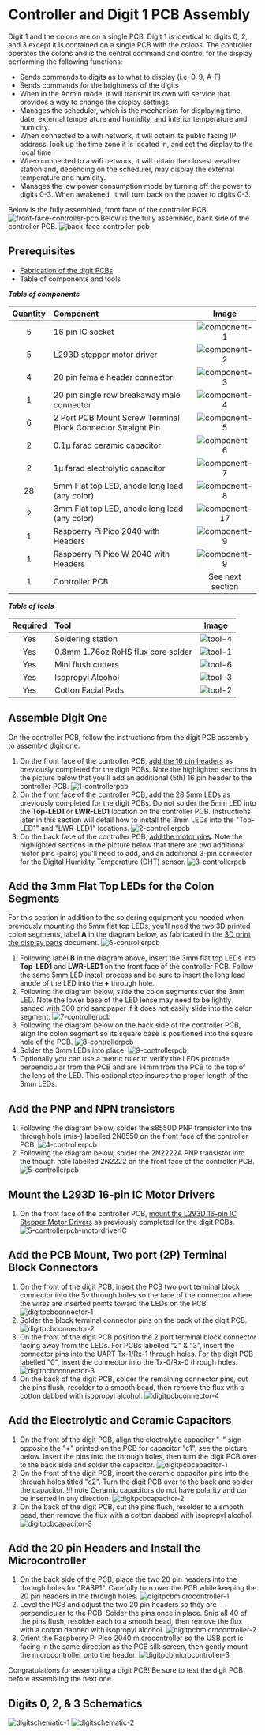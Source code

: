 # Controller and Digit 1 PCB Assembly

Digit 1 and the colons are on a single PCB. Digit 1 is identical to digits 0, 2, and 3 except it is contained on a single PCB with the colons. The controller operates the colons and is the central command and control for the display performing the following functions:

- Sends commands to digits as to what to display (i.e. 0-9, A-F)
- Sends commands for the brightness of the digits
- When in the Admin mode, it will transmit its own wifi service that provides a way to change the display settings
- Manages the scheduler, which is the mechanism for displaying time, date, external temperature and humidity, and interior temperature and humidity.
- When connected to a wifi network, it will obtain its public facing IP address, look up the time zone it is located in, and set the display to the local time
- When connected to a wifi network, it will obtain the closest weather station and, depending on the scheduler, may display the external temperature and humidity.
- Manages the low power consumption mode by turning off the power to digits 0-3.  When awakened, it will turn back on the power to digits 0-3.

Below is the fully assembled, front face of the controller PCB.
![front-face-controller-pcb](../img/controllerpcb/fullyassembled-frontface.webp)
Below is the fully assembled, back side of the controller PCB.
![back-face-controller-pcb](../img/controllerpcb/fullyassembled-backface.webp)

## Prerequisites

- [Fabrication of the digit PCBs](../createandorder/pcb.md)
- Table of components and tools

***Table of components***

| Quantity | Component | Image |
| :--: | :------| :-----: |
| 5 | 16 pin IC socket | ![component-1](../img/component/component-1.webp)|
| 5 | L293D stepper motor driver | ![component-2](../img/component/component-2.webp)|
| 4 | 20 pin female header connector | ![component-3](../img/component/component-3.webp)|
| 1 | 20 pin single row breakaway male connector | ![component-4](../img/component/component-4.webp)|
| 6 | 2 Port PCB Mount Screw Terminal Block Connector Straight Pin | ![component-5](../img/component/component-5.webp)|
| 2 | 0.1μ farad ceramic capacitor | ![component-6](../img/component/component-6.webp)|
| 2 | 1μ farad electrolytic capacitor | ![component-7](../img/component/component-7.webp)|
| 28 | 5mm Flat top LED, anode long lead (any color) | ![component-8](../img/component/component-8.webp)|
| 2 | 3mm Flat top LED, anode long lead (any color) | ![component-17](../img/component/component-17.webp)|
| 1 | Raspberry Pi Pico 2040 with Headers | ![component-9](../img/component/component-9.webp)|
| 1 | Raspberry Pi Pico W 2040 with Headers | ![component-9](../img/component/component-16.webp)|
| 1 | Controller PCB | See next section |

***Table of tools***

| Required | Tool | Image |
| :---: | :------- | :---: |
| Yes | Soldering station    | ![tool-4](../img/tools/tool-4.webp)|
| Yes | 0.8mm 1.76oz RoHS flux core solder | ![tool-1](../img/tools/tool-1.webp)|
| Yes | Mini flush cutters   | ![tool-6](../img/tools/tool-6.webp)|
| Yes | Isopropyl Alcohol | ![tool-3](../img/tools/tool-3.webp)|
| Yes | Cotton Facial Pads | ![tool-2](../img/tools/tool-2.webp)|

## Assemble Digit One

On the controller PCB, follow the instructions from the digit PCB assembly to assemble digit one.

1. On the front face of the controller PCB, [add the 16 pin headers](digitpcbassembly.md#add-the-16-pin-headers) as previously completed for the digit PCBs. Note the highlighted sections in the picture below that you'll add an additional (5th) 16 pin header to the controller PCB.
![1-controllerpcb](../img/controllerpcb/1-controllerpcb.webp)
1. On the front face of the controller PCB, [add the 28 5mm LEDs](digitpcbassembly.md#add-the-28-leds) as previously completed for the digit PCBs. Do not solder the 5mm LED into the **Top-LED1** or **LWR-LED1** location on the controller PCB. Instructions later in this section will detail how to install the 3mm LEDs into the "Top-LED1" and "LWR-LED1" locations.
![2-controllerpcb](../img/controllerpcb/2-controllerpcb.webp)
1. On the back face of the controller PCB, [add the motor pins](digitpcbassembly.md#add-the-motor-pins). Note the highlighted sections in the picture below that there are two additional motor pins (pairs) you'll need to add, and an additional 3-pin connector for the Digital Humidity Temperature (DHT) sensor.
![3-controllerpcb](../img/controllerpcb/3-controllerpcb.webp)

## Add the 3mm Flat Top LEDs for the Colon Segments

For this section in addition to the soldering equipment you needed when previously mounting the 5mm flat top LEDs, you'll need the two 3D printed colon segments, label **A** in the diagram below, as fabricated in the [3D print the display parts](../createandorder/3dprints.md) document.
![6-controllerpcb](../img/controllerpcb/6-controllerpcb.webp)

1. Following label **B** in the diagram above, insert the 3mm flat top LEDs into **Top-LED1** and **LWR-LED1** on the front face of the controller PCB. Follow the same 5mm LED install process and be sure to insert the long lead anode of the LED into the **+** through hole.
2. Following the diagram below, slide the colon segments over the 3mm LED. Note the lower base of the LED lense may need to be lightly sanded with 300 grid sandpaper if it does not easily slide into the colon segment.
![7-controllerpcb](../img/controllerpcb/7-controllerpcb.webp)
3. Following the diagram below on the back side of the controller PCB, align the colon segment so its square base is positioned into the square hole of the PCB.
![8-controllerpcb](../img/controllerpcb/8-controllerpcb.webp)
4. Solder the 3mm LEDs into place.
![9-controllerpcb](../img/controllerpcb/9-controllerpcb.webp)
5. Optionally you can use a metric ruler to verify the LEDs protrude perpendicular from the PCB and are 14mm from the PCB to the top of the lens of the LED. This optional step insures the proper length of the 3mm LEDs.

## Add the PNP and NPN transistors

1. Following the diagram below, solder the s8550D PNP transistor into the through hole (mis-) labelled 2N8550 on the front face of the controller PCB.
![4-controllerpcb](../img/controllerpcb/4-controllerpcb.webp)
1. Following the diagram below, solder the 2N2222A PNP transistor into the though hole labelled 2N2222 on the front face of the controller PCB.
![5-controllerpcb](../img/controllerpcb/5-controllerpcb.webp)

## Mount the L293D 16-pin IC Motor Drivers

1. On the front face of the controller PCB, [mount the L293D 16-pin IC Stepper Motor Drivers](digitpcbassembly.md#mount-the-l293d-16-pin-ic-stepper-motor-drivers) as previously completed for the digit PCBs.
![5-controllerpcb-motordriverIC](../img/digitpcbassembly/1-digitpcbassembly-motordriver.webp)

## Add the PCB Mount, Two port (2P) Terminal Block Connectors

1. On the front of the digit PCB, insert the PCB two port terminal block connector into the 5v through holes so the face of the connector where the wires are inserted points toward the LEDs on the PCB.
![digitpcbconnector-1](../img/digitpcbassembly/1-digitpcbassembly-connector.webp)
1. Solder the block terminal connector pins on the back of the digit PCB.
![digitpcbconnector-2](../img/digitpcbassembly/2-digitpcbassembly-connector.webp)
1. On the front of the digit PCB position the 2 port terminal block connector facing away from the LEDs. For PCBs labelled "2" & "3", insert the connector pins into the UART Tx-1/Rx-1 through holes. For the digit PCB labelled "0", insert the connector into the Tx-0/Rx-0 through holes.
![digitpcbconnector-3](../img/digitpcbassembly/3-digitpcbassembly-connector.webp)
1. On the back of the digit PCB, solder the remaining connector pins, cut the pins flush, resolder to a smooth bead, then remove the flux wth a cotton dabbed with isopropyl alcohol.
![digitpcbconnector-4](../img/digitpcbassembly/4-digitpcbassembly-connector.webp)

## Add the Electrolytic and Ceramic Capacitors

1. On the front of the digit PCB, align the electrolytic capacitor "-" sign opposite the "+" printed on the PCB for capacitor "c1", see the picture below. Insert the pins into the through holes, then turn the digit PCB over to the back side and solder the capacitor.
![digitpcbcapacitor-1](../img/digitpcbassembly/1-digitpcbassembly-capacitor.webp)
1. On the front of the digit PCB, insert the ceramic capacitor pins into the through holes titled "c2". Turn the digit PCB over to the back and solder the capacitor.
!!! note
    Ceramic capacitors do not have polarity and can be inserted in any direction.
![digitpcbcapacitor-2](../img/digitpcbassembly/3-digitpcbassembly-capacitor.webp)
4. On the back of the digit PCB, cut the pins flush, resolder to a smooth bead, then remove the flux with a cotton dabbed with isopropyl alcohol.
![digitpcbcapacitor-3](../img/digitpcbassembly/4-digitpcbassembly-capacitor.webp)

## Add the 20 pin Headers and Install the Microcontroller

1. On the back side of the PCB, place the two 20 pin headers into the through holes for "RASP1". Carefully turn over the PCB while keeping the 20 pin headers in the through holes.
![digitpcbmicrocontroller-1](../img/digitpcbassembly/1-digitpcbassembly-micro.webp)
1. Level the PCB and adjust the two 20 pin headers so they are perpendicular to the PCB. Solder the pins once in place. Snip all 40 of the pins flush, resolder each to a smooth bead, then remove the flux with a cotton dabbed with isopropyl alcohol.
![digitpcbmicrocontroller-2](../img/digitpcbassembly/2-digitpcbassembly-micro.webp)
1. Orient the Raspberry Pi Pico 2040 microcontroller so the USB port is facing in the same direction as the PCB silk screen, then gently mount the microcontroller onto the header.
![digitpcbmicrocontroller-3](../img/digitpcbassembly/3-digitpcbassembly-micro.webp)

Congratulations for assembling a digit PCB! Be sure to test the digit PCB before assembling the next one.

## Digits 0, 2, & 3 Schematics

![digitschematic-1](../img/digitpcbassembly/digit-schematic-motorcontrollers.png)
![digitschematic-2](../img/digitpcbassembly/digit-schematic-microcontroller.webp)
